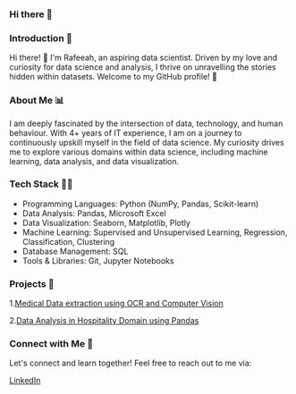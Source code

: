 ### Hi there 👋

### Introduction 🌟

Hi there! 👋 I'm Rafeeah, an aspiring data scientist. Driven by my love and curiosity for data science and analysis, I thrive on unravelling the stories hidden within datasets. Welcome to my GitHub profile! 🚀

### About Me 📊

I am deeply fascinated by the intersection of data, technology, and human behaviour. With 4+ years of IT experience, I am on a journey to continuously upskill myself in the field of data science. My curiosity drives me to explore various domains within data science, including machine learning, data analysis, and data visualization.

### Tech Stack 👩‍💻 

- Programming Languages: Python (NumPy, Pandas, Scikit-learn)
- Data Analysis: Pandas, Microsoft Excel
- Data Visualization: Seaborn, Matplotlib, Plotly
- Machine Learning: Supervised and Unsupervised Learning, Regression, Classification, Clustering
- Database Management: SQL
- Tools & Libraries: Git, Jupyter Notebooks

### Projects 🚀

1.[Medical Data extraction using OCR and Computer Vision](https://github.com/rafeeah123/medical_data_project)

2.[Data Analysis in Hospitality Domain using Pandas](https://github.com/rafeeah123/AtliqHotels_DataAnalysis)


### Connect with Me 🔗

Let's connect and learn together! Feel free to reach out to me via:

[LinkedIn](https://www.linkedin.com/in/rafeeahramzan/)
